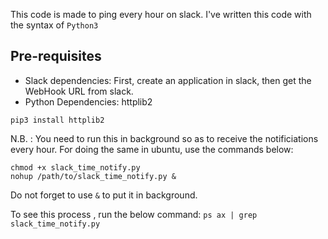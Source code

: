 This code is made to ping every hour on slack. I've written this code with the syntax of `Python3`

## Pre-requisites
- Slack dependencies:
First, create an application in slack, then get the WebHook URL from slack.
- Python Dependencies:
httplib2 
```
pip3 install httplib2
```

N.B. : You need to run this in background so as to receive the notificiations every hour. For doing the same in ubuntu, use the commands below:

```
chmod +x slack_time_notify.py
nohup /path/to/slack_time_notify.py &
```
Do not forget to use `&` to put it in background.

To see this process , run the below command:
`ps ax | grep slack_time_notify.py`
